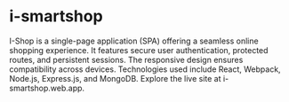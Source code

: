 # i-smartshop
​I-Shop is a single-page application (SPA) offering a seamless online shopping experience. It features secure user authentication, protected routes, and persistent sessions. The responsive design ensures compatibility across devices. Technologies used include React, Webpack, Node.js, Express.js, and MongoDB. Explore the live site at i-smartshop.web.app.
